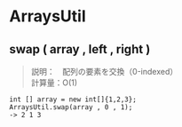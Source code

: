 # ArraysUtil
## swap ( array , left , right )
> 説明：　配列の要素を交換（0-indexed）<br>
> 計算量：O(1)
```
int [] array = new int[]{1,2,3};
ArraysUtil.swap(array , 0 , 1);
-> 2 1 3
```
